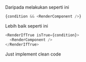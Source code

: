 Daripada melakukan seperti ini
```js
{condition && <RenderComponent />}
```

Lebih baik seperti ini
```js
<RenderIfTrue isTrue={condition}>
  <RenderComponent />
</RenderIfTrue>
```

Just implement clean code